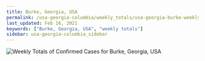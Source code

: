 ```yaml
---
title: Burke, Georgia, USA
permalink: /usa-georgia-columbia/weekly_totals/usa-georgia-burke-weekly_totals.html
last_updated: Feb 16, 2021
keywords: ["Burke, Georgia, USA", "weekly totals"]
sidebar: usa-georgia-columbia_sidebar
---
```


![Weekly Totals of Confirmed Cases for Burke, Georgia, USA](/covid_tracker/images/graphs/usa-georgia-burke-weekly_totals_graph.png)

